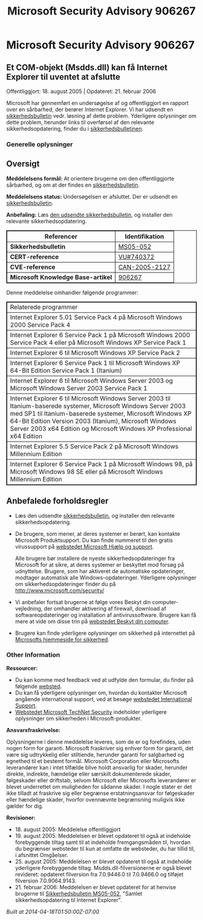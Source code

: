 ﻿---
title: Microsoft Security Advisory 906267
TOCTitle: "906267"
ms:assetid: "906267"
ms:mtpsurl: https://technet.microsoft.com/da-DK/library/906267(v=Security.10)
ms:contentKeyID: 61223849
ms.date: 04/18/2014
mtps_version: v=Security.10
ms.translationtype: HT
---

# Microsoft Security Advisory 906267

## Et COM-objekt (Msdds.dll) kan få Internet Explorer til uventet at afslutte

Offentliggjort: 18. august 2005 | Opdateret: 21. februar 2006

Microsoft har gennemført en undersøgelse af og offentliggjort en rapport over en sårbarhed, der berører Internet Explorer. Vi har udsendt en [sikkerhedsbulletin](http://go.microsoft.com/fwlink/?linkid=50690) vedr. løsning af dette problem. Yderligere oplysninger om dette problem, herunder links til overførsel af den relevante sikkerhedsopdatering, finder du i [sikkerhedsbulletinen](http://go.microsoft.com/fwlink/?linkid=50690).

### Generelle oplysninger

## Oversigt

**Meddelelsens formål:** At orientere brugerne om den offentliggjorte sårbarhed, og om at der findes en [sikkerhedsbulletin](http://go.microsoft.com/fwlink/?linkid=50690).

**Meddelelsens status:** Undersøgelsen er afsluttet. Der er udsendt en [sikkerhedsbulletin](http://go.microsoft.com/fwlink/?linkid=50690).

**Anbefaling:** Læs [den udsendte sikkerhedsbulletin](http://go.microsoft.com/fwlink/?linkid=50690), og installer den relevante sikkerhedsopdatering.

<table style="border:1px solid black;">
<thead>
<tr class="header">
<th style="border:1px solid black;">Referencer</th>
<th style="border:1px solid black;">Identifikation</th>
</tr>
</thead>
<tbody>
<tr class="odd">
<td style="border:1px solid black;"><strong>Sikkerhedsbulletin</strong></td>
<td style="border:1px solid black;"><a href="http://go.microsoft.com/fwlink/?linkid=50690">MS05-052</a></td>
</tr>
<tr class="even">
<td style="border:1px solid black;"><strong>CERT-reference</strong></td>
<td style="border:1px solid black;"><a href="http://www.kb.cert.org/vuls/id/740372">VU#740372</a></td>
</tr>
<tr class="odd">
<td style="border:1px solid black;"><strong>CVE-reference</strong></td>
<td style="border:1px solid black;"><a href="http://www.cve.mitre.org/cgi-bin/cvename.cgi?name=can-2005-2127">CAN-2005-2127</a></td>
</tr>
<tr class="even">
<td style="border:1px solid black;"><strong>Microsoft Knowledge Base-artikel</strong></td>
<td style="border:1px solid black;"><a href="http://support.microsoft.com/kb/906267">906267</a></td>
</tr>
</tbody>
</table>


Denne meddelelse omhandler følgende programmer:

<table style="border:1px solid black;">
<tbody>
<tr class="odd">
<td style="border:1px solid black;">Relaterede programmer</td>
</tr>
<tr class="even">
<td style="border:1px solid black;">Internet Explorer 5.01 Service Pack 4 på Microsoft Windows 2000 Service Pack 4</td>
</tr>
<tr class="odd">
<td style="border:1px solid black;">Internet Explorer 6 Service Pack 1 på Microsoft Windows 2000 Service Pack 4 eller på Microsoft Windows XP Service Pack 1</td>
</tr>
<tr class="even">
<td style="border:1px solid black;">Internet Explorer 6 til Microsoft Windows XP Service Pack 2</td>
</tr>
<tr class="odd">
<td style="border:1px solid black;">Internet Explorer 6 Service Pack 1 til Microsoft Windows XP 64-Bit Edition Service Pack 1 (Itanium)</td>
</tr>
<tr class="even">
<td style="border:1px solid black;">Internet Explorer 6 til Microsoft Windows Server 2003 og Microsoft Windows Server 2003 Service Pack 1</td>
</tr>
<tr class="odd">
<td style="border:1px solid black;">Internet Explorer 6 til Microsoft Windows Server 2003 til Itanium-baserede systemer, Microsoft Windows Server 2003 med SP1 til Itanium-baserede systemer, Microsoft Windows XP 64-Bit Edition Version 2003 (Itanium), Microsoft Windows Server 2003 x64 Edition og Microsoft Windows XP Professional x64 Edition</td>
</tr>
<tr class="even">
<td style="border:1px solid black;">Internet Explorer 5.5 Service Pack 2 på Microsoft Windows Millennium Edition</td>
</tr>
<tr class="odd">
<td style="border:1px solid black;">Internet Explorer 6 Service Pack 1 på Microsoft Windows 98, på Microsoft Windows 98 SE eller på Microsoft Windows Millennium Edition</td>
</tr>
</tbody>
</table>


## Anbefalede forholdsregler

  - Læs den udsendte [sikkerhedsbulletin](http://go.microsoft.com/fwlink/?linkid=50690), og installer den relevante sikkerhedsopdatering.
  - De brugere, som mener, at deres systemer er berørt, kan kontakte Microsoft Produktsupport. Du kan finde nummeret til den gratis virussupport på [webstedet Microsoft Hjælp og support](http://support.microsoft.com/security/).  
      
    Alle brugere bør installere de nyeste sikkerhedsopdateringer fra Microsoft for at sikre, at deres systemer er beskyttet mod forsøg på udnyttelse. Brugere, som har aktiveret de automatiske opdateringer, modtager automatisk alle Windows-opdateringer. Yderligere oplysninger om sikkerhedsopdateringer finder du på <http://www.microsoft.com/security/>
  - Vi anbefaler fortsat brugerne at følge vores Beskyt din computer-vejledning, der omhandler aktivering af firewall, download af softwareopdateringer og installation af antivirussoftware. Brugere kan få mere at vide om disse trin på [webstedet Beskyt din computer](http://www.microsoft.com/protect).
  - Brugere kan finde yderligere oplysninger om sikkerhed på internettet på [Microsofts hjemmeside for sikkerhed](http://www.microsoft.com/security).

### Other Information

**Ressourcer:**

  - Du kan komme med feedback ved at udfylde den formular, du finder på følgende [websted](https://support.microsoft.com/common/survey.aspx?scid=sw;en;1257&amp;showpage=1&amp;ws=technet&amp;sd=tech).
  - Du kan få yderligere oplysninger om, hvordan du kontakter Microsoft angående international support, ved at besøge [webstedet International Support](http://go.microsoft.com/fwlink/?linkid=21155).
  - [Webstedet Microsoft TechNet Security](http://go.microsoft.com/fwlink/?linkid=21132) indeholder yderligere oplysninger om sikkerheden i Microsoft-produkter.

**Ansvarsfraskrivelse:**

Oplysningerne i denne meddelelse leveres, som de er og forefindes, uden nogen form for garanti. Microsoft fraskriver sig enhver form for garanti, det være sig udtrykkelig eller stiltiende, herunder garanti for salgbarhed og egnethed til et bestemt formål. Microsoft Corporation eller Microsofts leverandører kan i intet tilfælde blive holdt ansvarlig for skader, herunder direkte, indirekte, hændelige eller særskilt dokumenterede skader, følgeskader eller driftstab, selvom Microsoft eller Microsofts leverandører er blevet underrettet om muligheden for sådanne skader. I nogle stater er det ikke tilladt at fraskrive sig eller begrænse erstatningsansvar for følgeskader eller hændelige skader, hvorfor ovennævnte begrænsning muligvis ikke gælder for dig.

**Revisioner:**

  - 18\. august 2005: Meddelelse offentliggjort
  - 19\. august 2005: Meddelelsen er blevet opdateret til også at indeholde forebyggende tiltag samt til at indeholde fremgangsmåden til, hvordan du begrænser websteder til kun at omfatte de websteder, du har tillid til, i afsnittet Omgåelser.
  - 25\. august 2005: Meddelelsen er blevet opdateret til også at indeholde yderligere forebyggende tiltag. Msdds.dll-filversionerne er også blevet revideret: opdateret filversion fra 7.0.9446.0 til 7.0.9466.0 og tilføjet filversion 7.0.9064.9143.
  - 21\. februar 2006: Meddelelsen er blevet opdateret for at henvise brugerne til [Sikkerhedsbulletin MS05-052](http://go.microsoft.com/fwlink/?linkid=50690), "Samlet sikkerhedsopdatering til Internet Explorer".

*Built at 2014-04-18T01:50:00Z-07:00*

